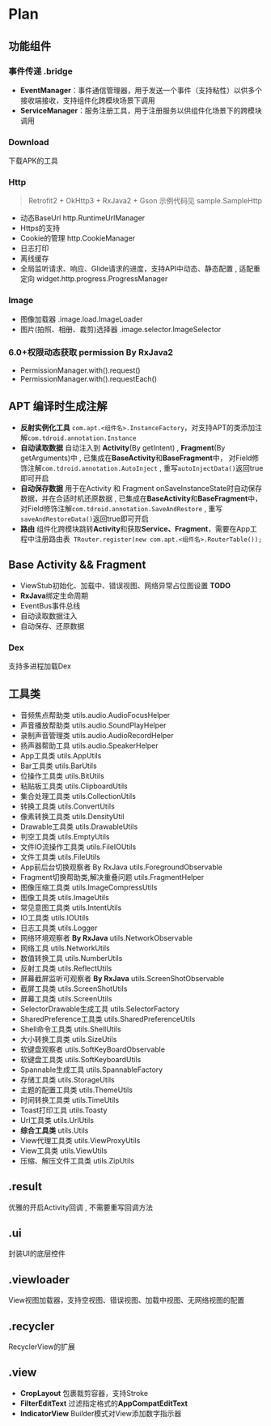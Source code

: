 # Plan

## 功能组件

### 事件传递 .bridge

- **EventManager**：事件通信管理器，用于发送一个事件（支持粘性）以供多个接收端接收，支持组件化跨模块场景下调用
- **ServiceManager**：服务注册工具，用于注册服务以供组件化场景下的跨模块调用

### Download

下载APK的工具

### Http

> Retrofit2 + OkHttp3 + RxJava2 + Gson 示例代码见 sample.SampleHttp

- 动态BaseUrl http.RuntimeUrlManager
- Https的支持
- Cookie的管理 http.CookieManager
- 日志打印
- 离线缓存
- 全局监听请求、响应、Glide请求的进度，支持API中动态、静态配置 , 适配重定向 widget.http.progress.ProgressManager

### Image

- 图像加载器 .image.load.ImageLoader
- 图片(拍照、相册、裁剪)选择器 .image.selector.ImageSelector

### 6.0+权限动态获取 permission By RxJava2

- PermissionManager.with().request()
- PermissionManager.with().requestEach()

## APT 编译时生成注解

- **反射实例化工具**  `com.apt.<组件名>.InstanceFactory`，对支持APT的类添加注解`com.tdroid.annotation.Instance`
- **自动读取数据**  自动注入到 **Activity**(By getIntent) , **Fragment**(By getArguments)中 , 已集成在**BaseActivity**和**BaseFragment**中，
对Field修饰注解`com.tdroid.annotation.AutoInject` , 重写`autoInjectData()`返回true即可开启
- **自动保存数据**  用于在Activity 和 Fragment onSaveInstanceState时自动保存数据，并在合适时机还原数据 , 已集成在**BaseActivity**和**BaseFragment**中，
  对Field修饰注解`com.tdroid.annotation.SaveAndRestore` , 重写`saveAndRestoreData()`返回true即可开启
- **路由**  组件化跨模块跳转**Activity**和获取**Service、Fragment**，需要在App工程中注册路由表` TRouter.register(new com.apt.<组件名>.RouterTable());`

## Base Activity && Fragment

- ViewStub初始化、加载中、错误视图、网络异常占位图设置 **TODO**
- **RxJava**绑定生命周期
- EventBus事件总线
- 自动读取数据注入
- 自动保存、还原数据

### Dex

支持多进程加载Dex

## 工具类

- 音频焦点帮助类 utils.audio.AudioFocusHelper
- 声音播放帮助类 utils.audio.SoundPlayHelper
- 录制声音管理类 utils.audio.AudioRecordHelper
- 扬声器帮助工具 utils.audio.SpeakerHelper
- App工具类 utils.AppUtils
- Bar工具类 utils.BarUtils
- 位操作工具类 utils.BitUtils
- 粘贴板工具类 utils.ClipboardUtils
- 集合处理工具类 utils.CollectionUtils
- 转换工具类 utils.ConvertUtils
- 像素转换工具类 utils.DensityUtil
- Drawable工具类 utils.DrawableUtils
- 判空工具类 utils.EmptyUtils
- 文件IO流操作工具类 utils.FileIOUtils
- 文件工具类 utils.FileUtils
- App前后台切换观察者 By RxJava utils.ForegroundObservable
- Fragment切换帮助类,解决重叠问题 utils.FragmentHelper
- 图像压缩工具类 utils.ImageCompressUtils
- 图像工具类 utils.ImageUtils
- 常见意图工具类 utils.IntentUtils
- IO工具类 utils.IOUtils
- 日志工具类 utils.Logger
- 网络环境观察者 **By RxJava** utils.NetworkObservable
- 网络工具 utils.NetworkUtils
- 数值转换工具 utils.NumberUtils
- 反射工具类 utils.ReflectUtils
- 屏幕截屏监听可观察者 **By RxJava** utils.ScreenShotObservable
- 截屏工具类 utils.ScreenShotUtils
- 屏幕工具类 utils.ScreenUtils
- SelectorDrawable生成工具 utils.SelectorFactory
- SharedPreference工具类 utils.SharedPreferenceUtils
- Shell命令工具类 utils.ShellUtils
- 大小转换工具类 utils.SizeUtils
- 软键盘观察者 utils.SoftKeyBoardObservable
- 软键盘工具类 utils.SoftKeyboardUtils
- Spannable生成工具 utils.SpannableFactory
- 存储工具类 utils.StorageUtils
- 主题的配置工具类 utils.ThemeUtils
- 时间转换工具类 utils.TimeUtils
- Toast打印工具 utils.Toasty
- Url工具类 utils.UrlUtils 
- **综合工具类** utils.Utils
- View代理工具类 utils.ViewProxyUtils
- View工具类 utils.ViewUtils
- 压缩、解压文件工具类 utils.ZipUtils

## .result

优雅的开启Activity回调 , 不需要重写回调方法

## .ui

封装UI的底层控件

## .viewloader

View视图加载器，支持空视图、错误视图、加载中视图、无网络视图的配置

## .recycler

RecyclerView的扩展

## .view

- **CropLayout** 包裹裁剪容器，支持Stroke 
- **FilterEditText** 过滤指定格式的**AppCompatEditText**
- **IndicatorView** Builder模式对View添加数字指示器